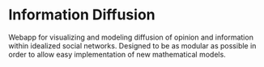 # Information Diffusion
Webapp for visualizing and modeling diffusion of opinion and information within idealized social networks.
Designed to be as modular as possible in order to allow easy implementation of new mathematical models.
